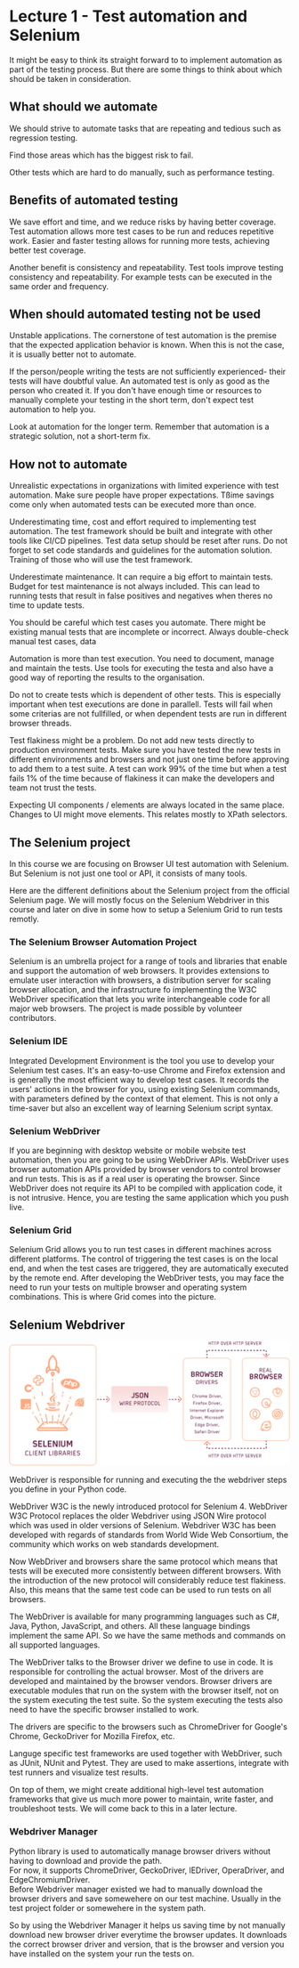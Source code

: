 # Lecture 1 - Test automation and Selenium #
It might be easy to think its straight forward to to implement automation as part of the testing process. But there are some things to think about which should be taken in consideration. 
  
## What should we automate ##
We should strive to automate tasks that are repeating and tedious such as regression testing. 

Find those areas which has the biggest risk to fail.

Other tests which are hard to do manually, such as performance testing. 

## Benefits of automated testing ##
We save effort and time, and we reduce risks by having better coverage. Test automation allows more test cases to be run and reduces repetitive work. Easier and faster testing allows for running more tests, achieving better test coverage. 

Another benefit is consistency and repeatability. Test tools improve testing consistency and repeatability. For example tests can be executed in the same order and frequency.

## When should automated testing not be used ##
Unstable applications. The cornerstone of test automation is the premise that the expected application behavior is known. When this is not the case, it is usually better not to automate. 

If the person/people writing the tests are not sufficiently experienced- their tests will have doubtful value. An automated test is only as good as the person who created it. If you don't have enough time or resources to manually complete your testing in the short term, don't expect test automation to help you.

Look at automation for the longer term. Remember that automation is a strategic solution, not a short-term fix.

## How not to automate ##
Unrealistic expectations in organizations with limited experience with test automation. Make sure people have proper expectations. Tßime savings come only when automated tests can be executed more than once.

Underestimating time, cost and effort required to implementing test automation. The test framework should be built and integrate with other tools like CI/CD pipelines. Test data setup should be reset after runs.
Do not forget to set code standards and guidelines for the automation solution. Training of those who will use the test framework. 

Underestimate maintenance. It can require a big effort to maintain tests. Budget for test maintenance is not always included. This can lead to running tests that result in false positives and negatives when theres no time to update tests.

You should be careful which test cases you automate. There might be existing manual tests that are incomplete or incorrect. Always double-check manual test cases, data

Automation is more than test execution. You need to document, manage and maintain the tests. Use tools for executing the testa and also have a good way of reporting the results to the organisation.

Do not to create tests which is dependent of other tests. This is especially important when test executions are done in parallell. Tests will fail when some criterias are not fullfilled, or when dependent tests are run in different browser threads.

Test flakiness might be a problem. Do not add new tests directly to production environment tests. Make sure you have tested the new tests in different environments and browsers and not just one time before approving to add them to a test suite. A test can work 99% of the time but when a test fails 1% of the time because of flakiness it can make the developers and team not trust the tests.

Expecting UI components / elements are always located in the same place. Changes to UI might move elements. This relates mostly to XPath selectors.

## The Selenium project ## 
In this course we are focusing on Browser UI test automation with Selenium. But Selenium is not just one tool or API, it consists of many tools.

Here are the different definitions about the Selenium project from the official Selenium page. We will mostly focus on the Selenium Webdriver in this course and later on dive in some how to setup a Selenium Grid to run tests remotly. 

### The Selenium Browser Automation Project ###
Selenium is an umbrella project for a range of tools and libraries that enable and support the automation of web browsers. It provides extensions to emulate user interaction with browsers, a distribution server for scaling browser allocation, and the infrastructure fo implementing the W3C WebDriver specification that lets you write interchangeable code for all major web browsers. The project is made possible by volunteer contributors. 

### Selenium IDE ###
Integrated Development Environment is the tool you use to develop your Selenium test cases. It's an easy-to-use Chrome and Firefox extension and is generally the most efficient way to develop test cases. It records the users' actions in the browser for you, using existing Selenium commands, with parameters defined by the context of that element. This is not only a time-saver but also an excellent way of learning Selenium script syntax.

### Selenium WebDriver ###
If you are beginning with desktop website or mobile website test automation, then you are going to be using WebDriver APls. WebDriver uses browser automation APls provided by browser vendors to control browser and run tests. This is as if a real user is operating the browser. Since WebDriver does not require its API to be compiled with application code, it is not intrusive. Hence, you are testing the same application which you push live.

### Selenium Grid ###
Selenium Grid allows you to run test cases in different machines across different platforms. The control of triggering the test cases is on the local end, and when the test cases are triggered, they are automatically executed by the remote end. After developing the WebDriver tests, you may face the need to run your tests on multiple browser and operating system combinations. This is where Grid comes into the picture.

## Selenium Webdriver ##

![Selenium Webdriver](./Lambdatest%20JSON-Wire-Protocol-in-Selenium-WebDriver.png)

WebDriver is responsible for running and executing the the webdriver steps you define in your Python code.

WebDriver W3C is the newly introduced protocol for Selenium 4. WebDriver W3C Protocol replaces the older Webdriver using JSON Wire protocol which was used in older versions of Selenium. Webdriver W3C has been developed with regards of standards from World Wide Web Consortium, the community which works on web standards development.

Now WebDriver and browsers share the same protocol which means that tests will be executed more consistently between different browsers. With the introduction of the new protocol will considerably reduce test flakiness. Also, this means that the same test code can be used to run tests on all browsers.

The WebDriver is available for many programming languages such as C#, Java, Python, JavaScript, and others. All these language bindings implement the same API. So we have the same methods and commands on all supported languages. 

The WebDriver talks to the Browser driver we define to use in code. It is responsible for controlling the actual browser. Most of the drivers are developed and maintained by the browser vendors. Browser drivers are executable modules that run on the system with the browser itself, not on the system executing the test suite. So the system executing the tests also need to have the specific browser installed to work.

The drivers are specific to the browsers such as ChromeDriver for Google's Chrome, GeckoDriver for Mozilla Firefox, etc. 

Languge specific test frameworks are used together with WebDriver, such as JUnit, NUnit and Pytest. They are used to make assertions, integrate with test runners and visualize test results. 

On top of them, we might create additional high-level test automation frameworks that give us much more power to maintain, write faster, and troubleshoot tests. We will come back to this in a later lecture.

### Webdriver Manager ###
Python library is used to automatically manage browser drivers without having to download and provide the path.  
For now, it supports ChromeDriver, GeckoDriver, lEDriver, OperaDriver, and EdgeChromiumDriver.  
Before Webdriver manager existed we had to manually download the browser drivers and save somewehere on our test machine. Usually in the test project folder or somewehere in the system path.  

So by using the Webdriver Manager it helps us saving time by not manually download new browser driver everytime the browser updates.
It downloads the correct browser driver and version, that is the browser and version you have installed on the system your run the tests on. 


